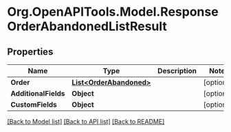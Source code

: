 # Org.OpenAPITools.Model.ResponseOrderAbandonedListResult

## Properties

Name | Type | Description | Notes
------------ | ------------- | ------------- | -------------
**Order** | [**List&lt;OrderAbandoned&gt;**](OrderAbandoned.md) |  | [optional] 
**AdditionalFields** | **Object** |  | [optional] 
**CustomFields** | **Object** |  | [optional] 

[[Back to Model list]](../README.md#documentation-for-models) [[Back to API list]](../README.md#documentation-for-api-endpoints) [[Back to README]](../README.md)

